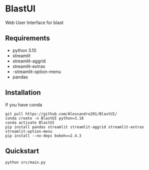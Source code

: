 # BlastUI
Web User Interface for blast

## Requirements
- python 3.10
- streamlit
- streamlit-aggrid
- streamlit-extras
- -streamlit-option-menu
- pandas

## Installation
If you have conda
```
git pull https://github.com/Alessandro201/BlastUI/
conda create -n BlastUI python=3.10
conda activate BlastUI
pip install pandas streamlit streamlit-aggrid streamlit-extras streamlit-option-menu
pip install --no-deps bokeh==2.4.3

```

## Quickstart
```
python src/main.py
```
